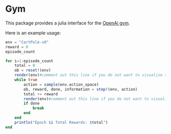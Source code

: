 # Gym

This package provides a julia interface for the [OpenAi gym](https://github.com/openai/gym).

Here is an example usage:
```julia
env = "CartPole-v0"
reward = 0
episode_count

for i=1:episode_count
    total = 0
    ob = reset!(env)
    render(env)#comment out this line if you do not want to visualize the environment
    while true
        action = sample(env.action_space)
        ob, reward, done, information = step!(env, action)
        total += reward
        render(env)#comment out this line if you do not want to visualize the environment
        if done
            break
        end
    end
    println("Epoch $i Total Rewards: $total")
end
```
